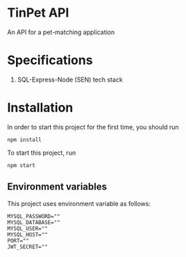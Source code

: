 # TinPet API
An API for a pet-matching application
# Specifications
1. SQL-Express-Node (SEN) tech stack

# Installation
In order to start this project for the first time, you should run
```
npm install
```
To start this project, run
```
npm start
```

## Environment variables
This project uses environment variable as follows:
```
MYSQL_PASSWORD=""
MYSQL_DATABASE=""
MYSQL_USER=""
MYSQL_HOST=""
PORT=""
JWT_SECRET=""
```
